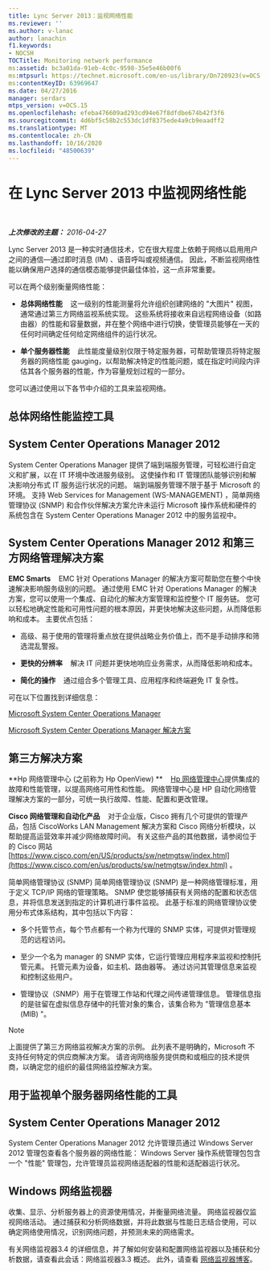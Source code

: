 ```yaml
---
title: Lync Server 2013：监视网络性能
ms.reviewer: ''
ms.author: v-lanac
author: lanachin
f1.keywords:
- NOCSH
TOCTitle: Monitoring network performance
ms:assetid: bc3a01da-91eb-4c0c-9598-35e5e46b00f6
ms:mtpsurl: https://technet.microsoft.com/en-us/library/Dn720923(v=OCS.15)
ms:contentKeyID: 63969647
ms.date: 04/27/2016
manager: serdars
mtps_version: v=OCS.15
ms.openlocfilehash: efeba476609ad293cd94e67f8dfdbe674b42f3f6
ms.sourcegitcommit: 4d6bf5c58b2c553dc1df8375ede4a9cb9eaadff2
ms.translationtype: MT
ms.contentlocale: zh-CN
ms.lasthandoff: 10/16/2020
ms.locfileid: "48500639"
---
```

# <a name="monitoring-network-performance-in-lync-server-2013"></a>在 Lync Server 2013 中监视网络性能

<div data-xmlns="http://www.w3.org/1999/xhtml">

<div class="topic" data-xmlns="http://www.w3.org/1999/xhtml" data-msxsl="urn:schemas-microsoft-com:xslt" data-cs="https://msdn.microsoft.com/">

<div data-asp="https://msdn2.microsoft.com/asp">



</div>

<div id="mainSection">

<div id="mainBody">

<span> </span>

_**上次修改的主题：** 2016-04-27_

Lync Server 2013 是一种实时通信技术，它在很大程度上依赖于网络以启用用户之间的通信—通过即时消息 (IM) 、语音呼叫或视频通信。 因此，不断监视网络性能以确保用户选择的通信模态能够提供最佳体验，这一点非常重要。

可以在两个级别衡量网络性能：

  - **总体网络性能**    这一级别的性能测量将允许组织创建网络的 "大图片" 视图，通常通过第三方网络监视系统实现。 这些系统将接收来自远程网络设备（如路由器）的性能和容量数据，并在整个网络中进行切换，使管理员能够在一天的任何时间确定任何给定网络组件的运行状况。

  - **单个服务器性能**    此性能度量级别仅限于特定服务器，可帮助管理员将特定服务器的网络性能 gauging，以帮助解决特定的性能问题，或在指定时间段内评估其各个服务器的性能，作为容量规划过程的一部分。

您可以通过使用以下各节中介绍的工具来监视网络。

<div>

## <a name="tools-for-overall-network-performance-monitoring"></a>总体网络性能监控工具

<div>

## <a name="system-center-operations-manager-2012"></a>System Center Operations Manager 2012

System Center Operations Manager 提供了端到端服务管理，可轻松进行自定义和扩展，以在 IT 环境中改进服务级别。 这使操作和 IT 管理团队能够识别和解决影响分布式 IT 服务运行状况的问题。 端到端服务管理不限于基于 Microsoft 的环境。 支持 Web Services for Management (WS-MANAGEMENT) ，简单网络管理协议 (SNMP) 和合作伙伴解决方案允许未运行 Microsoft 操作系统和硬件的系统包含在 System Center Operations Manager 2012 中的服务监视中。

</div>

<div>

## <a name="system-center-operations-manager-2012-and-third-party-network-management-solutions"></a>System Center Operations Manager 2012 和第三方网络管理解决方案

**EMC Smarts**    EMC 针对 Operations Manager 的解决方案可帮助您在整个中快速解决影响服务级别的问题。 通过使用 EMC 针对 Operations Manager 的解决方案，您可以使用一个集成、自动化的解决方案管理和监控整个 IT 服务链。 您可以轻松地确定性能和可用性问题的根本原因，并更快地解决这些问题，从而降低影响和成本。 主要优点包括：

  - 高级、易于使用的管理将重点放在提供战略业务价值上，而不是手动排序和筛选混乱警报。

  - **更快的分辨率**    解决 IT 问题并更快地响应业务需求，从而降低影响和成本。

  - **简化的操作**    通过组合多个管理工具、应用程序和终端避免 IT 复杂性。

可在以下位置找到详细信息：

[Microsoft System Center Operations Manager](https://go.microsoft.com/fwlink/p/?linkid=243651)

[Microsoft System Center Operations Manager 解决方案](http://www.emc.com/collateral/software/data-sheet/h6135-server-manager-ds.pdf)

</div>

<div>

## <a name="third-party-solutions"></a>第三方解决方案

**Hp 网络管理中心 (之前称为 Hp OpenView) **    [Hp 网络管理中心](http://www8.hp.com/us/en/software-solutions/network-management/index.html?%26zn=bto%26cp=1-11-15-119_4000_100__)提供集成的故障和性能管理，以提高网络可用性和性能。 网络管理中心是 HP 自动化网络管理解决方案的一部分，可统一执行故障、性能、配置和更改管理。

**Cisco 网络管理和自动化产品**    对于企业版，Cisco 拥有几个可提供的管理产品，包括 CiscoWorks LAN Management 解决方案和 Cisco 网络分析模块，以帮助提高运营效率并减少网络故障时间。 有关这些产品的其他数据，请参阅位于的 Cisco 网站 [https://www.cisco.com/en/US/products/sw/netmgtsw/index.html](https://www.cisco.com/en/us/products/sw/netmgtsw/index.html) 。

简单网络管理协议 (SNMP) 简单网络管理协议 (SNMP) 是一种网络管理标准，用于定义 TCP/IP 网络的管理策略。 SNMP 使您能够捕获有关网络的配置和状态信息，并将信息发送到指定的计算机进行事件监视。 此基于标准的网络管理协议使用分布式体系结构，其中包括以下内容：

  - 多个托管节点，每个节点都有一个称为代理的 SNMP 实体，可提供对管理规范的远程访问。

  - 至少一个名为 manager 的 SNMP 实体，它运行管理应用程序来监视和控制托管元素。 托管元素为设备，如主机、路由器等。 通过访问其管理信息来监视和控制这些用户。

  - 管理协议（SNMP）用于在管理工作站和代理之间传递管理信息。 管理信息指的是驻留在虚拟信息存储中的托管对象的集合，该集合称为 "管理信息基本 (MIB) "。

<div>


> [!NOTE]  
> 上面提供了第三方网络监视解决方案的示例。 此列表不是明确的，Microsoft 不支持任何特定的供应商解决方案。 请咨询网络服务提供商和或相应的技术提供商，以确定您的组织的最佳网络监控解决方案。



</div>

</div>

</div>

<div>

## <a name="tools-for-monitoring-individual-server-network-performance"></a>用于监视单个服务器网络性能的工具

<div>

## <a name="system-center-operations-manager-2012"></a>System Center Operations Manager 2012

System Center Operations Manager 2012 允许管理员通过 Windows Server 2012 管理包查看各个服务器的网络性能： Windows Server 操作系统管理包包含一个 "性能" 管理包，允许管理员监视网络适配器的性能和适配器运行状况。

</div>

<div>

## <a name="windows-network-monitor"></a>Windows 网络监视器

收集、显示、分析服务器上的资源使用情况，并衡量网络流量。 网络监视器仅监视网络活动。 通过捕获和分析网络数据，并将此数据与性能日志结合使用，可以确定网络使用情况，识别网络问题，并预测未来的网络需求。

有关网络监视器3.4 的详细信息，并了解如何安装和配置网络监视器以及捕获和分析数据，请查看此会话：网络监视器3.3 概述。 此外，请查看 [网络监视器博客](https://blogs.technet.com/b/netmon/)。

</div>

</div>

</div>

<span> </span>

</div>

</div>

</div>

